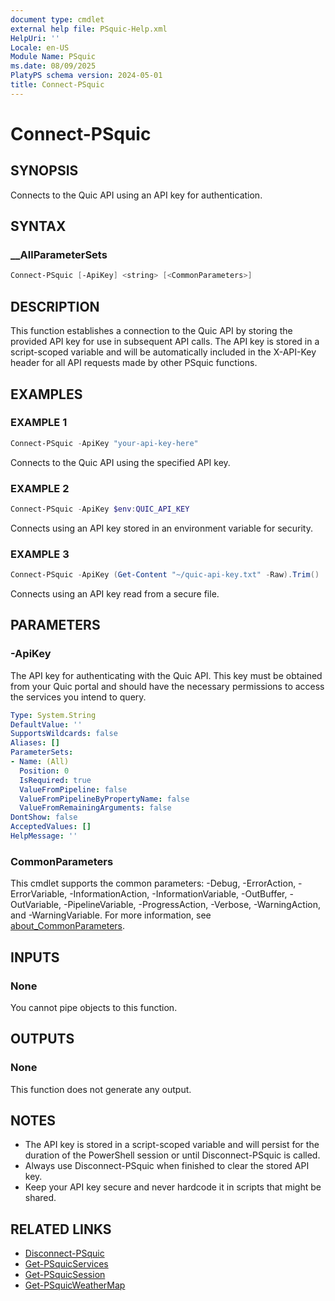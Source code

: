 ```yaml
---
document type: cmdlet
external help file: PSquic-Help.xml
HelpUri: ''
Locale: en-US
Module Name: PSquic
ms.date: 08/09/2025
PlatyPS schema version: 2024-05-01
title: Connect-PSquic
---
```


# Connect-PSquic

## SYNOPSIS

Connects to the Quic API using an API key for authentication.

## SYNTAX

### __AllParameterSets

```powershell
Connect-PSquic [-ApiKey] <string> [<CommonParameters>]
```

## DESCRIPTION

This function establishes a connection to the Quic API by storing the provided API key
for use in subsequent API calls.
The API key is stored in a script-scoped variable and will be automatically included in the X-API-Key header for all API requests made by other PSquic functions.

## EXAMPLES

### EXAMPLE 1

```powershell
Connect-PSquic -ApiKey "your-api-key-here"
```

Connects to the Quic API using the specified API key.

### EXAMPLE 2

```powershell
Connect-PSquic -ApiKey $env:QUIC_API_KEY
```

Connects using an API key stored in an environment variable for security.

### EXAMPLE 3

```powershell
Connect-PSquic -ApiKey (Get-Content "~/quic-api-key.txt" -Raw).Trim()
```

Connects using an API key read from a secure file.

## PARAMETERS

### -ApiKey

The API key for authenticating with the Quic API.
This key must be obtained from your Quic portal and should have the necessary permissions to access the services you intend to query.

```yaml
Type: System.String
DefaultValue: ''
SupportsWildcards: false
Aliases: []
ParameterSets:
- Name: (All)
  Position: 0
  IsRequired: true
  ValueFromPipeline: false
  ValueFromPipelineByPropertyName: false
  ValueFromRemainingArguments: false
DontShow: false
AcceptedValues: []
HelpMessage: ''
```

### CommonParameters

This cmdlet supports the common parameters: -Debug, -ErrorAction, -ErrorVariable,
-InformationAction, -InformationVariable, -OutBuffer, -OutVariable, -PipelineVariable,
-ProgressAction, -Verbose, -WarningAction, and -WarningVariable. For more information, see
[about_CommonParameters](https://go.microsoft.com/fwlink/?LinkID=113216).

## INPUTS

### None

You cannot pipe objects to this function.

## OUTPUTS

### None

This function does not generate any output.

## NOTES

- The API key is stored in a script-scoped variable and will persist for the duration
  of the PowerShell session or until Disconnect-PSquic is called.
- Always use Disconnect-PSquic when finished to clear the stored API key.
- Keep your API key secure and never hardcode it in scripts that might be shared.


## RELATED LINKS

- [Disconnect-PSquic](Disconnect-PSquic.md)
- [Get-PSquicServices](Get-PSquicServices.md)
- [Get-PSquicSession](Get-PSquicSession.md)
- [Get-PSquicWeatherMap](Get-PSquicWeatherMap.md)
